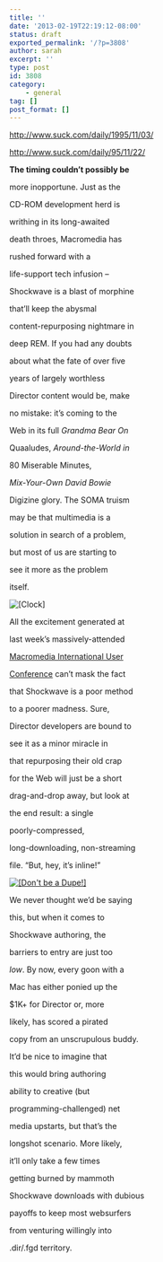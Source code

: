 ```yaml
---
title: ''
date: '2013-02-19T22:19:12-08:00'
status: draft
exported_permalink: '/?p=3808'
author: sarah
excerpt: ''
type: post
id: 3808
category:
    - general
tag: []
post_format: []
---
```

http://www.suck.com/daily/1995/11/03/

http://www.suck.com/daily/95/11/22/

**The timing couldn’t possibly be**

more inopportune. Just as the

CD-ROM development herd is

writhing in its long-awaited

death throes, Macromedia has

rushed forward with a

life-support tech infusion –

Shockwave is a blast of morphine

that’ll keep the abysmal

content-repurposing nightmare in

deep REM. If you had any doubts

about what the fate of over five

years of largely worthless

Director content would be, make

no mistake: it’s coming to the

Web in its full <cite>Grandma Bear On</cite>

Quaaludes, <cite>Around-the-World in</cite>

80 Miserable Minutes,

<cite>Mix-Your-Own David Bowie</cite>

Digizine glory. The SOMA truism

may be that multimedia is a

solution in search of a problem,

but most of us are starting to

see it more as the problem

itself.

![[Clock]](http://www.suck.com/daily/95/11/03/clock.gif)

All the excitement generated at

last week’s massively-attended

[Macromedia International User](http://www.macromedia.com/Industry/Macro/Ucon/)

[Conference](http://www.macromedia.com/Industry/Macro/Ucon/) can’t mask the fact

that Shockwave is a poor method

to a poorer madness. Sure,

Director developers are bound to

see it as a minor miracle in

that repurposing their old crap

for the Web will just be a short

drag-and-drop away, but look at

the end result: a single

poorly-compressed,

long-downloading, non-streaming

file. “But, hey, it’s inline!”

[![[Don't be a Dupe!]](http://www.suck.com/daily/95/11/03/piracy.gif)](http://www.spa.org/piracy/homepage.htm)

We never thought we’d be saying

this, but when it comes to

Shockwave authoring, the

barriers to entry are just too

*low*. By now, every goon with a

Mac has either ponied up the

$1K+ for Director or, more

likely, has scored a pirated

copy from an unscrupulous buddy.

It’d be nice to imagine that

this would bring authoring

ability to creative (but

programming-challenged) net

media upstarts, but that’s the

longshot scenario. More likely,

it’ll only take a few times

getting burned by mammoth

Shockwave downloads with dubious

payoffs to keep most websurfers

from venturing willingly into

.dir/.fgd territory.